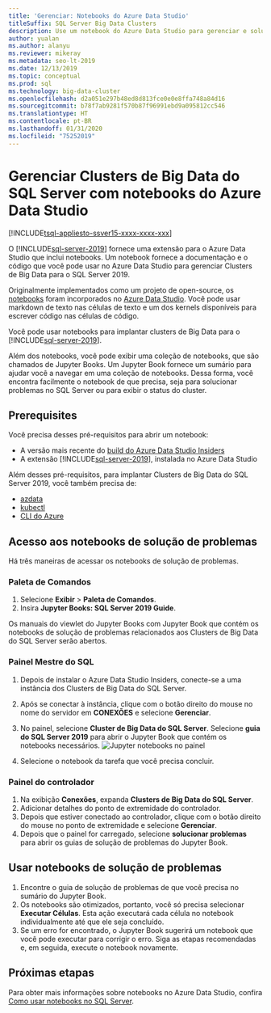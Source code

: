 ```yaml
---
title: 'Gerenciar: Notebooks do Azure Data Studio'
titleSuffix: SQL Server Big Data Clusters
description: Use um notebook do Azure Data Studio para gerenciar e solucionar problemas de um cluster de Big Data.
author: yualan
ms.author: alanyu
ms.reviewer: mikeray
ms.metadata: seo-lt-2019
ms.date: 12/13/2019
ms.topic: conceptual
ms.prod: sql
ms.technology: big-data-cluster
ms.openlocfilehash: d2a051e297b48ed8d813fce0e0e8ffa748a84d16
ms.sourcegitcommit: b78f7ab9281f570b87f96991ebd9a095812cc546
ms.translationtype: HT
ms.contentlocale: pt-BR
ms.lasthandoff: 01/31/2020
ms.locfileid: "75252019"
---
```

# <a name="manage-sql-server-big-data-clusters-with-azure-data-studio-notebooks"></a>Gerenciar Clusters de Big Data do SQL Server com notebooks do Azure Data Studio

[!INCLUDE[tsql-appliesto-ssver15-xxxx-xxxx-xxx](../includes/tsql-appliesto-ssver15-xxxx-xxxx-xxx.md)]

O [!INCLUDE[sql-server-2019](../includes/sssqlv15-md.md)] fornece uma extensão para o Azure Data Studio que inclui notebooks. Um notebook fornece a documentação e o código que você pode usar no Azure Data Studio para gerenciar Clusters de Big Data para o SQL Server 2019.

Originalmente implementados como um projeto de open-source, os [notebooks](notebooks-guidance.md) foram incorporados no [Azure Data Studio](https://docs.microsoft.com/sql/azure-data-studio/download). Você pode usar markdown de texto nas células de texto e um dos kernels disponíveis para escrever código nas células de código.

Você pode usar notebooks para implantar clusters de Big Data para o [!INCLUDE[sql-server-2019](../includes/sssqlv15-md.md)].

Além dos notebooks, você pode exibir uma coleção de notebooks, que são chamados de Jupyter Books. Um Jupyter Book fornece um sumário para ajudar você a navegar em uma coleção de notebooks. Dessa forma, você encontra facilmente o notebook de que precisa, seja para solucionar problemas no SQL Server ou para exibir o status do cluster.

## <a name="prerequisites"></a>Prerequisites

Você precisa desses pré-requisitos para abrir um notebook:

* A versão mais recente do [build do Azure Data Studio Insiders](https://aka.ms/azuredatastudio-rc)
* A extensão [!INCLUDE[sql-server-2019](../includes/sssqlv15-md.md)], instalada no Azure Data Studio

Além desses pré-requisitos, para implantar Clusters de Big Data do SQL Server 2019, você também precisa de:

* [azdata](deploy-install-azdata.md)
* [kubectl](https://kubernetes.io/docs/tasks/tools/install-kubectl/#install-kubectl-binary-using-native-package-management)
* [CLI do Azure](/cli/azure/install-azure-cli)

## <a name="access-troubleshooting-notebooks"></a>Acesso aos notebooks de solução de problemas
Há três maneiras de acessar os notebooks de solução de problemas.

### <a name="command-palette"></a>Paleta de Comandos
1. Selecione **Exibir** > **Paleta de Comandos**.
2. Insira **Jupyter Books: SQL Server 2019 Guide**.

Os manuais do viewlet do Jupyter Books com Jupyter Book que contém os notebooks de solução de problemas relacionados aos Clusters de Big Data do SQL Server serão abertos.

### <a name="sql-master-dashboard"></a>Painel Mestre do SQL
1. Depois de instalar o Azure Data Studio Insiders, conecte-se a uma instância dos Clusters de Big Data do SQL Server.
2. Após se conectar à instância, clique com o botão direito do mouse no nome do servidor em **CONEXÕES** e selecione **Gerenciar**.
3. No painel, selecione **Cluster de Big Data do SQL Server**. Selecione **guia do SQL Server 2019** para abrir o Jupyter Book que contém os notebooks necessários.
    ![Jupyter notebooks no painel](media/manage-notebooks/jupyter-book-button.png)

1. Selecione o notebook da tarefa que você precisa concluir.

### <a name="controller-dashboard"></a>Painel do controlador
1. Na exibição **Conexões**, expanda **Clusters de Big Data do SQL Server**.
2. Adicionar detalhes do ponto de extremidade do controlador.
3. Depois que estiver conectado ao controlador, clique com o botão direito do mouse no ponto de extremidade e selecione **Gerenciar**.
4. Depois que o painel for carregado, selecione **solucionar problemas** para abrir os guias de solução de problemas do Jupyter Book.

## <a name="use-troubleshooting-notebooks"></a>Usar notebooks de solução de problemas
1. Encontre o guia de solução de problemas de que você precisa no sumário do Jupyter Book.
1. Os notebooks são otimizados, portanto, você só precisa selecionar **Executar Células**. Esta ação executará cada célula no notebook individualmente até que ele seja concluído.
1. Se um erro for encontrado, o Jupyter Book sugerirá um notebook que você pode executar para corrigir o erro. Siga as etapas recomendadas e, em seguida, execute o notebook novamente.

## <a name="next-steps"></a>Próximas etapas
Para obter mais informações sobre notebooks no Azure Data Studio, confira [Como usar notebooks no SQL Server](notebooks-guidance.md).
